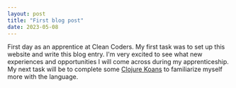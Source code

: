 ```yaml
---
layout: post
title: "First blog post"
date: 2023-05-08
---
```


First day as an apprentice at Clean Coders. My first task was to set up this website and write this blog entry.
I'm very excited to see what new experiences and opportunities I will come across during my apprenticeship. My next
task will be to complete some [Clojure Koans](https://github.com/functional-koans/clojure-koans) to familiarize myself
more with the language.